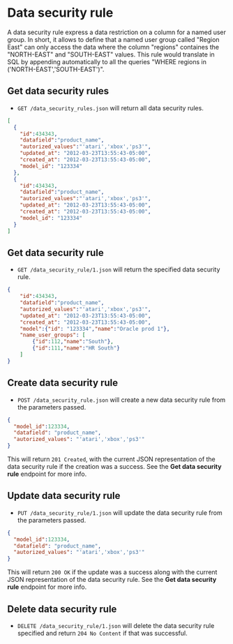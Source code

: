 Data security rule
==================
A data security rule express a data restriction on a column for a named user group. In short, it allows to define that a named user group called "Region East" can only access the data where the column "regions" containes the "NORTH-EAST" and "SOUTH-EAST" values.
This rule would translate in SQL by appending automatically to all the queries "WHERE regions in ('NORTH-EAST','SOUTH-EAST')".

Get data security rules
-----------------------

* `GET /data_security_rules.json` will return all data security rules.

```json
[
  {
    "id":434343,
    "datafield":"product_name",
    "autorized_values":"'atari','xbox','ps3'",
    "updated_at": "2012-03-23T13:55:43-05:00",
    "created_at": "2012-03-23T13:55:43-05:00",
    "model_id": "123334"
  },
  {
    "id":434343,
    "datafield":"product_name",
    "autorized_values":"'atari','xbox','ps3'",
    "updated_at": "2012-03-23T13:55:43-05:00",
    "created_at": "2012-03-23T13:55:43-05:00",
    "model_id": "123334"
  }
]
```


Get data security rule
----------------------

* `GET /data_security_rule/1.json` will return the specified data security rule.

```json
{
    "id":434343,
    "datafield":"product_name",
    "autorized_values":"'atari','xbox','ps3'",
    "updated_at": "2012-03-23T13:55:43-05:00",
    "created_at": "2012-03-23T13:55:43-05:00",
    "model":{"id": "123334","name":"Oracle prod 1"},
    "name_user_groups": [
    	{"id":112,"name":"South"},
    	{"id":111,"name":"HR South"}
    ]
}
```

Create data security rule
-------------------------

* `POST /data_security_rule.json` will create a new data security rule from the parameters passed.

```json
{
  "model_id":123334,
  "datafield": "product_name",
  "autorized_values": "'atari','xbox','ps3'"
}
```

This will return `201 Created`, with the current JSON representation of the data security rule if the creation was a success. See the **Get data security rule** endpoint for more info. 


Update data security rule
-------------------------

* `PUT /data_security_rule/1.json` will update the data security rule from the parameters passed.

```json
{
  "model_id":123334,
  "datafield": "product_name",
  "autorized_values": "'atari','xbox','ps3'"
}
```

This will return `200 OK` if the update was a success along with the current JSON representation of the data security rule. See the **Get data security rule** endpoint for more info.


Delete data security rule
-------------------------

* `DELETE /data_security_rule/1.json` will delete the data security rule specified and return `204 No Content` if that was successful.